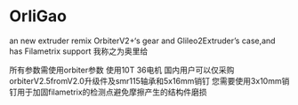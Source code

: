 # OrliGao
an new extruder remix OrbiterV2+‘s gear and Glileo2Extruder’s case,and has Filametrix support
我称之为奥里给

所有参数需使用orbiter参数 使用10T 36电机 国内用户可以仅采购orbiterV2.5fromV2.0升级件及smr115轴承和5x16mm销钉 
您需要使用3x10mm销钉用于加固filametrix的检测点避免摩擦产生的结构件磨损
